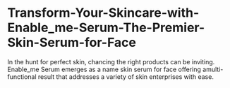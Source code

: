 # Transform-Your-Skincare-with-Enable_me-Serum-The-Premier-Skin-Serum-for-Face
In the hunt for perfect skin, chancing the right products can be inviting. Enable_me Serum emerges as a name skin serum for face offering amulti-functional result that addresses a variety of skin enterprises with ease. 
